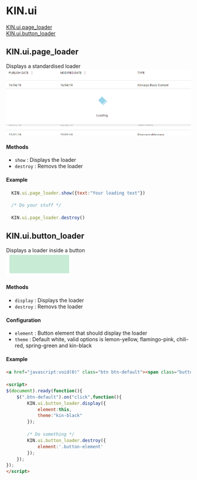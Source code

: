 # KIN.ui

[KIN.ui.page_loader](#kinuipage_loader)<br />
[KIN.ui.button_loader](#kinuibutton_loader)

## KIN.ui.page_loader
Displays a standardised loader <br />
![Image of page loader](https://raw.githubusercontent.com/kinnarps/KIN/master/ui/resources/KIN_ui_page_loader.gif)

#### Methods
* `show` : Displays the loader
* `destroy` : Removs the loader

#### Example
```javascript
  KIN.ui.page_loader.show({text:"Your loading text"})
  
  /* Do your stuff */ 
  
  KIN.ui.page_loader.destroy()  
```

## KIN.ui.button_loader
Displays a loader inside a button<br />
![Image of button loader](https://raw.githubusercontent.com/kinnarps/KIN/master/ui/resources/KIN_ui_button_loader.gif)

#### Methods
* `display` : Displays the loader
* `destroy` : Removs the loader

#### Configuration
* `element` : Button element that should display the loader
* `theme` : Default white, valid options is lemon-yellow, flamingo-pink, chili-red, spring-green and kin-black

#### Example
```html
<a href="javascript:void(0)" class="btn btn-default"><span class="button__text">My button text</span></a>

<script>
$(document).ready(function(){
	$(".btn-default").on("click",function(){
		KIN.ui.button_loader.display({
			element:this,
			theme:"kin-black"
		});
		
		/* Do something */
		KIN.ui.button_loader.destroy({  
			element:'.button-element'
		});
	});
});
</script>

```
